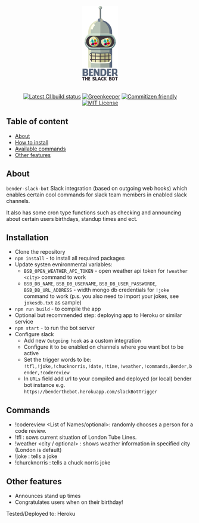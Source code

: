 
<p align="center">
  <a href="https://github.com/SlimDogs/bender-slack-bot"><img src="https://github.com/SlimDogs/bender-slack-bot/blob/master/docs/assets/logo.png?raw=true" alt="Bender - The Slack Bot" title="Bender - The Slack Bot" height="200px">
  <br>
  <br>
</p>

<p align="center">
  <a href="#" target="_blank"><img src="https://travis-ci.org/SlimDogs/bender-slack-bot.svg?branch=master" alt="Latest CI build status" title="Latest CI build status"></a>
  <a href="https://greenkeeper.io" target="_blank"><img src="https://badges.greenkeeper.io/SlimDogs/bender-slack-bot.svg" alt="Greenkeeper" title="Greenkeeper"></a>
  <a href="http://commitizen.github.io/cz-cli" target="_blank"><img src="https://img.shields.io/badge/commitizen-friendly-brightgreen.svg" alt="Commitizen friendly" title="Commitizen friendly"></a>
  <a href="https://opensource.org/licenses/MIT" target="_blank"><img src="https://img.shields.io/badge/license-MIT-blue.svg" alt="MIT License" title="MIT License"></a>
</p>

## Table of content
- [About](#about)
- [How to install](#installation)
- [Available commands](#commands)
- [Other features](#other-features)

## About
`bender-slack-bot`
Slack integration (based on outgoing web hooks) which enables certain cool commands for slack team members in enabled slack channels.

It also has some cron type functions such as checking and announcing about certain users birthdays, standup times and ect.

## Installation
- Clone the repository
- `npm install` - to install all required packages
- Update systen evnironmental variables:
  - `BSB_OPEN_WEATHER_API_TOKEN` - open weather api token for `!weather <city>` command to work
  - `BSB_DB_NAME`, `BSB_DB_USERNAME`, `BSB_DB_USER_PASSWORDE`, `BSB_DB_URL_ADDRESS` - width mongo db credentials for `!joke` command to work (p.s. you also need to import your jokes, see `jokesdb.txt` as sample)
- `npm run build` - to compile the app
- Optional but recommended step: deploying app to Heroku or similar service
- `npm start` - to run the bot server
- Configure slack
  - Add new `Outgoing hook` as a custom integration
  - Configure it to be enabled on channels where you want bot to be active
  - Set the trigger words to be: `!tfl,!joke,!chucknorris,!date,!time,!weather,!commands,Bender,bender,!codereview`
  - In `URLs` field add url to your compiled and deployed (or local) bender bot instance e.g. `https://benderthebot.herokuapp.com/slackBotTrigger`

## Commands
- !codereview <List of Names/optional>: randomly chooses a person for a code review.
- !tfl : sows current situation of London Tube Lines.
- !weather <city / optional> : shows weather information in specified city (London is default)
- !joke : tells a joke
- !churcknorris : tells a chuck norris joke

## Other features
- Announces stand up times
- Congratulates users when on their birthday!

Tested/Deployed to: Heroku
